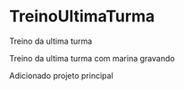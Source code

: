 # TreinoUltimaTurma
Treino da ultima turma

Treino da ultima turma com marina gravando

Adicionado projeto principal

